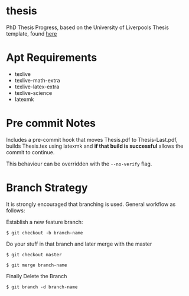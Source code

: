 # thesis
PhD Thesis Progress, based on the University of Liverpools Thesis template, found [here](http://cgi.csc.liv.ac.uk/~antony/thesis.html)

# Apt Requirements
* texlive
* texlive-math-extra
* texlive-latex-extra
* texlive-science
* latexmk

# Pre commit Notes
Includes a pre-commit hook that moves Thesis.pdf to Thesis-Last.pdf, builds Thesis.tex using latexmk and **if that build is successful** allows the commit to continue. 

This behaviour can be overridden with the `--no-verify` flag.

# Branch Strategy 

It is strongly encouraged that branching is used. General workflow as follows:

Establish a new feature branch:

`$ git checkout -b branch-name`

Do your stuff in that branch and later merge with the master

`$ git checkout master`

`$ git merge branch-name`

Finally Delete the Branch 

`$ git branch -d branch-name`

